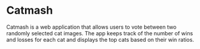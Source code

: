 # Catmash

Catmash is a web application that allows users to vote between two randomly selected cat images. The app keeps track of the number of wins and losses for each cat and displays the top cats based on their win ratios.
